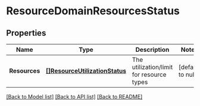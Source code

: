 # ResourceDomainResourcesStatus

## Properties
Name | Type | Description | Notes
------------ | ------------- | ------------- | -------------
**Resources** | [**[]ResourceUtilizationStatus**](resource_utilization_status.md) | The utilization/limit for resource types | [default to null]

[[Back to Model list]](../README.md#documentation-for-models) [[Back to API list]](../README.md#documentation-for-api-endpoints) [[Back to README]](../README.md)


